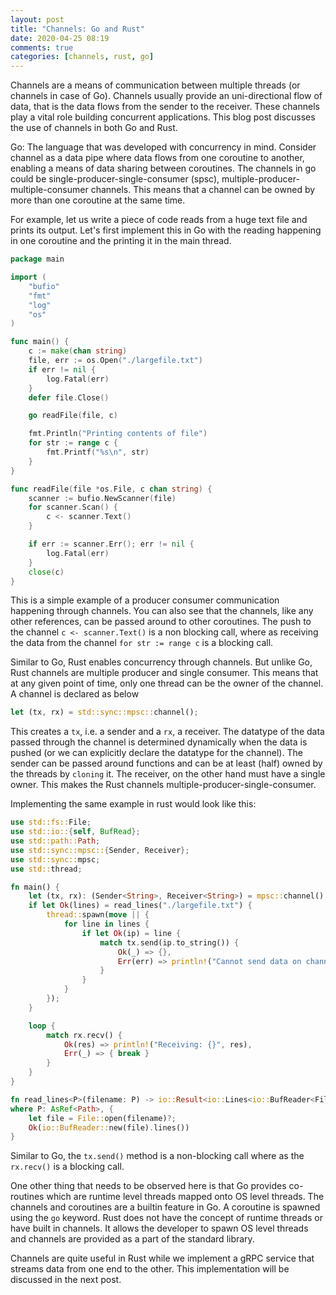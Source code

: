 ```yaml
---
layout: post
title: "Channels: Go and Rust"
date: 2020-04-25 08:19
comments: true
categories: [channels, rust, go]
---
```


Channels are a means of communication between multiple threads (or channels in case of Go). Channels usually provide an uni-directional flow of data, that is the data flows from the sender to the receiver. These channels play a vital role building concurrent applications. This blog post discusses the use of channels in both Go and Rust.

Go: The language that was developed with concurrency in mind. Consider channel as a data pipe where data flows from one coroutine to another, enabling a means of data sharing between coroutines. The channels in go could be single-producer-single-consumer (spsc), multiple-producer-multiple-consumer channels. This means that a channel can be owned by more than one coroutine at the same time. 

For example, let us write a piece of code reads from a huge text file and prints its output. Let's first implement this in Go with the reading happening in one coroutine and the printing it in the main thread.

```go
package main

import (
	"bufio"
	"fmt"
	"log"
	"os"
)

func main() {
	c := make(chan string)
	file, err := os.Open("./largefile.txt")
	if err != nil {
		log.Fatal(err)
	}
	defer file.Close()

	go readFile(file, c)

	fmt.Println("Printing contents of file")
	for str := range c {
		fmt.Printf("%s\n", str)
	}
}

func readFile(file *os.File, c chan string) {
	scanner := bufio.NewScanner(file)
	for scanner.Scan() {
		c <- scanner.Text()
	}

	if err := scanner.Err(); err != nil {
		log.Fatal(err)
	}
	close(c)
}
```

This is a simple example of a producer consumer communication happening through channels. You can also see that the channels, like any other references, can be passed around to other coroutines. The push to the channel `c <- scanner.Text()` is a non blocking call, where as receiving the data from the channel `for str := range c` is a blocking call.

Similar to Go, Rust enables concurrency through channels. But unlike Go, Rust channels are multiple producer and single consumer. This means that at any given point of time, only one thread can be the owner of the channel. A channel is declared as below

```rust
let (tx, rx) = std::sync::mpsc::channel();
```

This creates a `tx`, i.e. a sender and a `rx`, a receiver. The datatype of the data passed through the channel is determined dynamically when the data is pushed (or we can explicitly declare the datatype for the channel). The sender can be passed around functions and can be at least (half) owned by the threads by `cloning` it. The receiver, on the other hand must have a single owner. This makes the Rust channels multiple-producer-single-consumer.

Implementing the same example in rust would look like this:

```rust
use std::fs::File;
use std::io::{self, BufRead};
use std::path::Path;
use std::sync::mpsc::{Sender, Receiver};
use std::sync::mpsc;
use std::thread;

fn main() {
    let (tx, rx): (Sender<String>, Receiver<String>) = mpsc::channel();
    if let Ok(lines) = read_lines("./largefile.txt") {
        thread::spawn(move || {
            for line in lines {
                if let Ok(ip) = line {
                    match tx.send(ip.to_string()) {
                        Ok(_) => {},
                        Err(err) => println!("Cannot send data on channel: {}", err.to_string())
                    }
                }
            }
        });
    }

    loop {
        match rx.recv() {
            Ok(res) => println!("Receiving: {}", res),
            Err(_) => { break }
        }
    }
}

fn read_lines<P>(filename: P) -> io::Result<io::Lines<io::BufReader<File>>>
where P: AsRef<Path>, {
    let file = File::open(filename)?;
    Ok(io::BufReader::new(file).lines())
}
```

Similar to Go, the `tx.send()` method is a non-blocking call where as the `rx.recv()` is a blocking call. 

One other thing that needs to be observed here is that Go provides co-routines which are runtime level threads mapped onto OS level threads. The channels and coroutines are a builtin feature in Go. A coroutine is spawned using the `go` keyword. Rust does not have the concept of runtime threads or have built in channels. It allows the developer to spawn OS level threads and channels are provided as a part of the standard library. 

Channels are quite useful in Rust while we implement a gRPC service that streams data from one end to the other. This implementation will be discussed in the next post. 